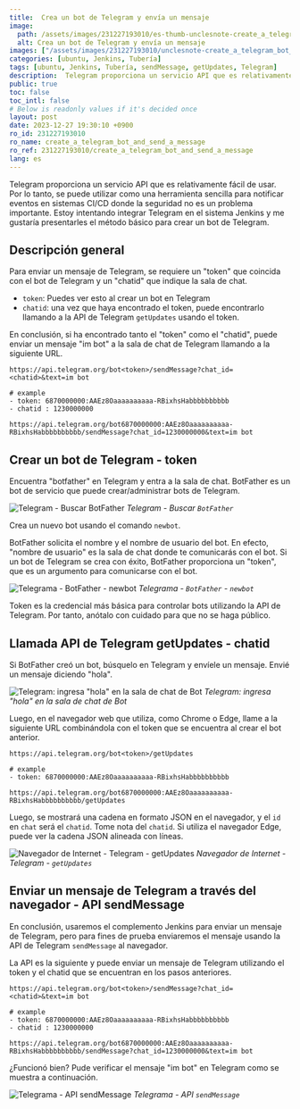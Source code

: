 ```yaml
---
title:  Crea un bot de Telegram y envía un mensaje
image:
  path: /assets/images/231227193010/es-thumb-unclesnote-create_a_telegram_bot_and_send_a_message.png
  alt: Crea un bot de Telegram y envía un mensaje
images: ["/assets/images/231227193010/unclesnote-create_a_telegram_bot_and_send_a_message-telegram-search_botfather.png", "/assets/images/231227193010/unclesnote-create_a_telegram_bot_and_send_a_message-telegram-botfather-newbot.png", "/assets/images/231227193010/unclesnote-create_a_telegram_bot_and_send_a_message-telegram-enter_hello_on_bot_chat_room.png", "/assets/images/231227193010/unclesnote-create_a_telegram_bot_and_send_a_message-internet_browser-telegram-getupdates.png", "/assets/images/231227193010/unclesnote-create_a_telegram_bot_and_send_a_message-telegram-sendmessage_api.png"]
categories: [ubuntu, Jenkins, Tubería]
tags: [ubuntu, Jenkins, Tubería, sendMessage, getUpdates, Telegram]
description:  Telegram proporciona un servicio API que es relativamente fácil de usar. Por lo tanto, se puede utilizar como una herramienta sencilla para notificar eventos
public: true
toc: false
toc_intl: false
# Below is readonly values if it's decided once
layout: post
date: 2023-12-27 19:30:10 +0900
ro_id: 231227193010
ro_name: create_a_telegram_bot_and_send_a_message
ro_ref: 231227193010/create_a_telegram_bot_and_send_a_message
lang: es
---
```

Telegram proporciona un servicio API que es relativamente fácil de usar. Por lo tanto, se puede utilizar como una herramienta sencilla para notificar eventos en sistemas CI/CD donde la seguridad no es un problema importante. Estoy intentando integrar Telegram en el sistema Jenkins y me gustaría presentarles el método básico para crear un bot de Telegram.  
## Descripción general
Para enviar un mensaje de Telegram, se requiere un "token" que coincida con el bot de Telegram y un "chatid" que indique la sala de chat.  
- `token`: Puedes ver esto al crear un bot en Telegram
- `chatid`: una vez que haya encontrado el token, puede encontrarlo llamando a la API de Telegram `getUpdates` usando el token.

En conclusión, si ha encontrado tanto el "token" como el "chatid", puede enviar un mensaje "im bot" a la sala de chat de Telegram llamando a la siguiente URL.  

```shell
https://api.telegram.org/bot<token>/sendMessage?chat_id=<chatid>&text=im bot

# example
- token: 6870000000:AAEz8Oaaaaaaaaaa-RBixhsHabbbbbbbbbb
- chatid : 1230000000

https://api.telegram.org/bot6870000000:AAEz8Oaaaaaaaaaa-RBixhsHabbbbbbbbbb/sendMessage?chat_id=1230000000&text=im bot
```
## Crear un bot de Telegram - **token**
Encuentra "botfather" en Telegram y entra a la sala de chat. BotFather es un bot de servicio que puede crear/administrar bots de Telegram.  

![Telegram - Buscar `BotFather`](/assets/images/231227193010/unclesnote-create_a_telegram_bot_and_send_a_message-telegram-search_botfather.png)
_Telegram - Buscar `BotFather`_

Crea un nuevo bot usando el comando `newbot`.  

BotFather solicita el nombre y el nombre de usuario del bot. En efecto, "nombre de usuario" es la sala de chat donde te comunicarás con el bot. Si un bot de Telegram se crea con éxito, BotFather proporciona un "token", que es un argumento para comunicarse con el bot.  

![Telegrama - `BotFather` - `newbot`](/assets/images/231227193010/unclesnote-create_a_telegram_bot_and_send_a_message-telegram-botfather-newbot.png)
_Telegrama - `BotFather` - `newbot`_

Token es la credencial más básica para controlar bots utilizando la API de Telegram. Por tanto, anótalo con cuidado para que no se haga público.  
## Llamada API de Telegram **getUpdates** - **chatid**
Si BotFather creó un bot, búsquelo en Telegram y envíele un mensaje. Envié un mensaje diciendo "hola".  

![Telegram: ingresa "hola" en la sala de chat de Bot](/assets/images/231227193010/unclesnote-create_a_telegram_bot_and_send_a_message-telegram-enter_hello_on_bot_chat_room.png)
_Telegram: ingresa "hola" en la sala de chat de Bot_

Luego, en el navegador web que utiliza, como Chrome o Edge, llame a la siguiente URL combinándola con el token que se encuentra al crear el bot anterior.  

```shell
https://api.telegram.org/bot<token>/getUpdates

# example
- token: 6870000000:AAEz8Oaaaaaaaaaa-RBixhsHabbbbbbbbbb

https://api.telegram.org/bot6870000000:AAEz8Oaaaaaaaaaa-RBixhsHabbbbbbbbbb/getUpdates

```
Luego, se mostrará una cadena en formato JSON en el navegador, y el `id` en `chat` será el `chatid`. Tome nota del `chatid`. Si utiliza el navegador Edge, puede ver la cadena JSON alineada con líneas.  

![Navegador de Internet - Telegram - `getUpdates`](/assets/images/231227193010/unclesnote-create_a_telegram_bot_and_send_a_message-internet_browser-telegram-getupdates.png)
_Navegador de Internet - Telegram - `getUpdates`_

## Enviar un mensaje de Telegram a través del navegador - API **sendMessage**
En conclusión, usaremos el complemento Jenkins para enviar un mensaje de Telegram, pero para fines de prueba enviaremos el mensaje usando la API de Telegram `sendMessage` al navegador.  

La API es la siguiente y puede enviar un mensaje de Telegram utilizando el token y el chatid que se encuentran en los pasos anteriores.  

```shell
https://api.telegram.org/bot<token>/sendMessage?chat_id=<chatid>&text=im bot

# example
- token: 6870000000:AAEz8Oaaaaaaaaaa-RBixhsHabbbbbbbbbb
- chatid : 1230000000

https://api.telegram.org/bot6870000000:AAEz8Oaaaaaaaaaa-RBixhsHabbbbbbbbbb/sendMessage?chat_id=1230000000&text=im bot
```
¿Funcionó bien? Pude verificar el mensaje "im bot" en Telegram como se muestra a continuación.  

![Telegrama - API `sendMessage`](/assets/images/231227193010/unclesnote-create_a_telegram_bot_and_send_a_message-telegram-sendmessage_api.png)
_Telegrama - API `sendMessage`_


